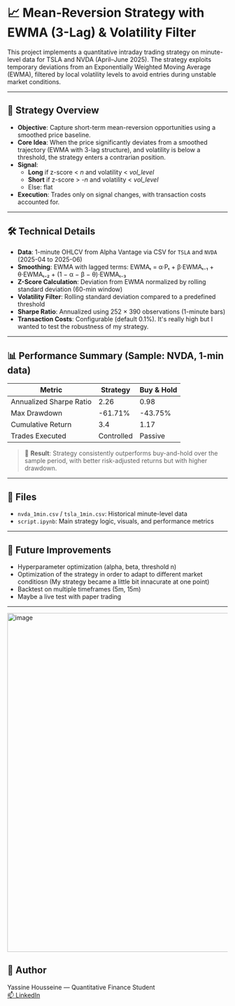 # 📈 Mean-Reversion Strategy with EWMA (3-Lag) & Volatility Filter

This project implements a quantitative intraday trading strategy on minute-level data for TSLA and NVDA (April–June 2025). The strategy exploits temporary deviations from an Exponentially Weighted Moving Average (EWMA), filtered by local volatility levels to avoid entries during unstable market conditions.

---

## 🧠 Strategy Overview

- **Objective**: Capture short-term mean-reversion opportunities using a smoothed price baseline.
- **Core Idea**: When the price significantly deviates from a smoothed trajectory (EWMA with 3-lag structure), and volatility is below a threshold, the strategy enters a contrarian position.
- **Signal**:
  - **Long** if z-score < *n* and volatility < *vol_level*
  - **Short** if z-score > -*n* and volatility < *vol_level*
  - Else: flat
- **Execution**: Trades only on signal changes, with transaction costs accounted for.

---

## 🛠️ Technical Details

- **Data**: 1-minute OHLCV from Alpha Vantage via CSV for `TSLA` and `NVDA` (2025-04 to 2025-06)
- **Smoothing**: EWMA with lagged terms: EWMAₜ = α·Pₜ + β·EWMAₜ₋₁ + θ·EWMAₜ₋₂ + (1 − α − β − θ)·EWMAₜ₋₃
- **Z-Score Calculation**: Deviation from EWMA normalized by rolling standard deviation (60-min window)
- **Volatility Filter**: Rolling standard deviation compared to a predefined threshold
- **Sharpe Ratio**: Annualized using 252 × 390 observations (1-minute bars)
- **Transaction Costs**: Configurable (default 0.1%). It's really high but I wanted to test the robustness of my strategy.

---

## 📊 Performance Summary (Sample: NVDA, 1-min data)

| Metric                    | Strategy   | Buy & Hold|
|---------------------------|------------|-----------|
| Annualized Sharpe Ratio   | 2.26       | 0.98      |
| Max Drawdown              | -61.71%    | -43.75%   |
| Cumulative Return         | 3.4        | 1.17      |
| Trades Executed           | Controlled | Passive   |

> 🏁 **Result**: Strategy consistently outperforms buy-and-hold over the sample period, with better risk-adjusted returns but with higher drawdown.

---

## 📁 Files

- `nvda_1min.csv` / `tsla_1min.csv`: Historical minute-level data
- `script.ipynb`: Main strategy logic, visuals, and performance metrics

---

## 📌 Future Improvements

- Hyperparameter optimization (alpha, beta, threshold n)
- Optimization of the strategy in order to adapt to different market conditiosn (My strategy became a little bit innacurate at one point)
- Backtest on multiple timeframes (5m, 15m)
- Maybe a live test with paper trading
---

<img width="1918" height="773" alt="image" src="https://github.com/user-attachments/assets/46b118d1-e221-4718-9c27-4bc3970cc990" />

## 🧠 Author

Yassine Housseine — Quantitative Finance Student  
[📫 LinkedIn](www.linkedin.com/in/yassine-housseine-181835210)
